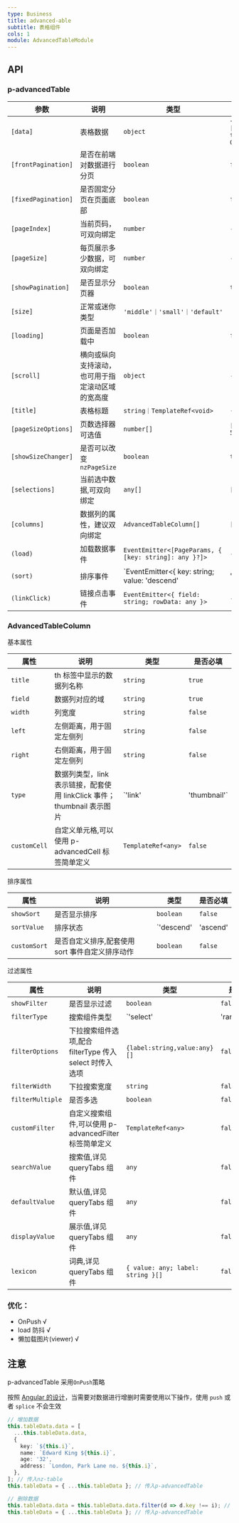 ```yaml
---
type: Business
title: advanced-able
subtitle: 表格组件
cols: 1
module: AdvancedTableModule
---
```


## API

### p-advancedTable

| 参数                | 说明                                             | 类型                                                                | 默认值                              |
| ------------------- | ------------------------------------------------ | ------------------------------------------------------------------- | ----------------------------------- |
| `[data]`            | 表格数据                                         | `object`                                                            | `{ content: [], totalSize: 0 }` |
| `[frontPagination]` | 是否在前端对数据进行分页                         | `boolean`                                                           | `false`                             |
| `[fixedPagination]` | 是否固定分页在页面底部                           | `boolean`                                                           | `false`                             |
| `[pageIndex]`       | 当前页码，可双向绑定                             | `number`                                                            | -                                   |
| `[pageSize]`        | 每页展示多少数据，可双向绑定                     | `number`                                                            | -                                   |
| `[showPagination]`  | 是否显示分页器                                   | `boolean`                                                           | `true`                              |
| `[size]`            | 正常或迷你类型                                   | `'middle'｜'small'｜'default'`                                      | `'default'`                         |
| `[loading]`         | 页面是否加载中                                   | `boolean`                                                           | `false`                             |
| `[scroll]`          | 横向或纵向支持滚动，也可用于指定滚动区域的宽高度 | `object`                                                            | -                                   |
| `[title]`           | 表格标题                                         | `string｜TemplateRef<void>`                                         | -                                   |
| `[pageSizeOptions]` | 页数选择器可选值                                 | `number[]`                                                          | `[10, 30, 50, 100]`                 |
| `[showSizeChanger]` | 是否可以改变 `nzPageSize`                        | `boolean`                                                           | `true`                              |
| `[selections]`      | 当前选中数据,可双向绑定                          | `any[]`                                                             | `[]`                                |
| `[columns]`         | 数据列的属性，建议双向绑定                       | `AdvancedTableColumn[]`                                             | `[]`                                |
| `(load)`            | 加载数据事件                                     | `EventEmitter<[PageParams, { [key: string]: any }?]>`               | -                                   |
| `(sort)`            | 排序事件                                         | `EventEmitter<{ key: string; value: 'descend' | 'ascend' | null }>` | -                                   |
| `(linkClick)`       | 链接点击事件                                     | `EventEmitter<{ field: string; rowData: any }>`                     | -                                   |

### AdvancedTableColumn

基本属性

| 属性         | 说明                                                                   | 类型                   | 是否必填 |
| ------------ | ---------------------------------------------------------------------- | ---------------------- | -------- |
| `title`      | th 标签中显示的数据列名称                                              | `string`               | `true`   |
| `field`      | 数据列对应的域                                                         | `string`               | `true`   |
| `width`      | 列宽度                                                                 | `string`               | `false`  |
| `left`       | 左侧距离，用于固定左侧列                                               | `string`               | `false`  |
| `right`      | 右侧距离，用于固定左侧列                                               | `string`               | `false`  |
| `type`       | 数据列类型，link 表示链接，配套使用 linkClick 事件；thumbnail 表示图片 | `'link' | 'thumbnail'` | `false`  |
| `customCell` | 自定义单元格,可以使用 p-advancedCell 标签简单定义                      | `TemplateRef<any>`     | `false`  |

排序属性

| 属性         | 说明                                            | 类型                          | 是否必填 |
| ------------ | ----------------------------------------------- | ----------------------------- | -------- |
| `showSort`   | 是否显示排序                                    | `boolean`                     | `false`  |
| `sortValue`  | 排序状态                                        | `'descend' | 'ascend' | null` | `false`  |
| `customSort` | 是否自定义排序,配套使用 sort 事件自定义排序动作 | `boolean`                     | `false`  |

过滤属性

| 属性             | 说明                                                    | 类型                              | 是否必填 |
| ---------------- | ------------------------------------------------------- | --------------------------------- | -------- |
| `showFilter`     | 是否显示过滤                                            | `boolean`                         | `false`  |
| `filterType`     | 搜索组件类型                                            | `'select'|'rangePicker'|'input'`  | `false`  |
| `filterOptions`  | 下拉搜索组件选项,配合 filterType 传入 select 时传入选项 | `{label:string,value:any}[]`      | `false`  |
| `filterWidth`    | 下拉搜索宽度                                            | `string`                          | `false`  |
| `filterMultiple` | 是否多选                                                | `boolean`                         | `false`  |
| `customFilter`   | 自定义搜索组件,可以使用 p-advancedFilter 标签简单定义   | `TemplateRef<any>`                | `false`  |
| `searchValue`    | 搜索值,详见 queryTabs 组件                              | `any`                             | `false`  |
| `defaultValue`   | 默认值,详见 queryTabs 组件                              | `any`                             | `false`  |
| `displayValue`   | 展示值,详见 queryTabs 组件                              | `any`                             | `false`  |
| `lexicon`        | 词典,详见 queryTabs 组件                                | `{ value: any; label: string }[]` | `false`  |

### 优化：

- OnPush √
- load 防抖 √
- 懒加载图片(viewer) √

## 注意

p-advancedTable 采用`OnPush`策略

按照 [Angular 的设计](https://angular.io/guide/lifecycle-hooks#onchanges)，当需要对数据进行增删时需要使用以下操作，使用 `push` 或者 `splice` 不会生效

```typescript
// 增加数据
this.tableData.data = [
  ...this.tableData.data,
  {
    key: `${this.i}`,
    name: `Edward King ${this.i}`,
    age: '32',
    address: `London, Park Lane no. ${this.i}`,
  },
]; // 传入nz-table
this.tableData = { ...this.tableData }; // 传入p-advancedTable

// 删除数据
this.tableData.data = this.tableData.data.filter(d => d.key !== i); // 传入nz-table
this.tableData = { ...this.tableData }; // 传入p-advancedTable
```
